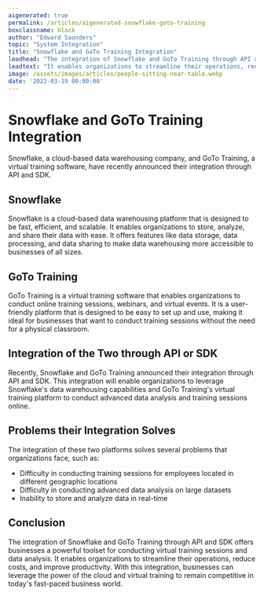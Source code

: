 ```yaml
---
aigenerated: true
permalink: /articles/aigenerated-snowflake-goto-training
boxclassname: black
author: "Edward Saunders"
topic: "System Integration"
title: "Snowflake and GoTo Training Integration"
leadhead: "The integration of Snowflake and GoTo Training through API and SDK offers businesses a powerful toolset for conducting virtual training sessions and data analysis"
leadtext: "It enables organizations to streamline their operations, reduce costs, and improve productivity. With this integration, businesses can leverage the power of the cloud and virtual training to remain competitive in today's fast-paced business world."
image: /assets/images/articles/people-sitting-near-table.webp
date: '2022-03-19 00:00:00'
---
```

<div class="arttext">    <h1>Snowflake and GoTo Training Integration</h1>
    <p>Snowflake, a cloud-based data warehousing company, and GoTo Training, a virtual training software, have recently announced their integration through API and SDK.</p>
    <h2>Snowflake</h2>
    <p>Snowflake is a cloud-based data warehousing platform that is designed to be fast, efficient, and scalable. It enables organizations to store, analyze, and share their data with ease. It offers features like data storage, data processing, and data sharing to make data warehousing more accessible to businesses of all sizes.</p>
    <h2>GoTo Training</h2>
    <p>GoTo Training is a virtual training software that enables organizations to conduct online training sessions, webinars, and virtual events. It is a user-friendly platform that is designed to be easy to set up and use, making it ideal for businesses that want to conduct training sessions without the need for a physical classroom.</p>
    <h2>Integration of the Two through API or SDK</h2>
    <p>Recently, Snowflake and GoTo Training announced their integration through API and SDK. This integration will enable organizations to leverage Snowflake's data warehousing capabilities and GoTo Training's virtual training platform to conduct advanced data analysis and training sessions online.</p>
    <h2>Problems their Integration Solves</h2>
    <p>The integration of these two platforms solves several problems that organizations face, such as:</p>
    <ul>
      <li>Difficulty in conducting training sessions for employees located in different geographic locations</li>
      <li>Difficulty in conducting advanced data analysis on large datasets</li>
      <li>Inability to store and analyze data in real-time</li>
    </ul>
    <h2>Conclusion</h2>
    <p>The integration of Snowflake and GoTo Training through API and SDK offers businesses a powerful toolset for conducting virtual training sessions and data analysis. It enables organizations to streamline their operations, reduce costs, and improve productivity. With this integration, businesses can leverage the power of the cloud and virtual training to remain competitive in today's fast-paced business world.</p>
</div>
